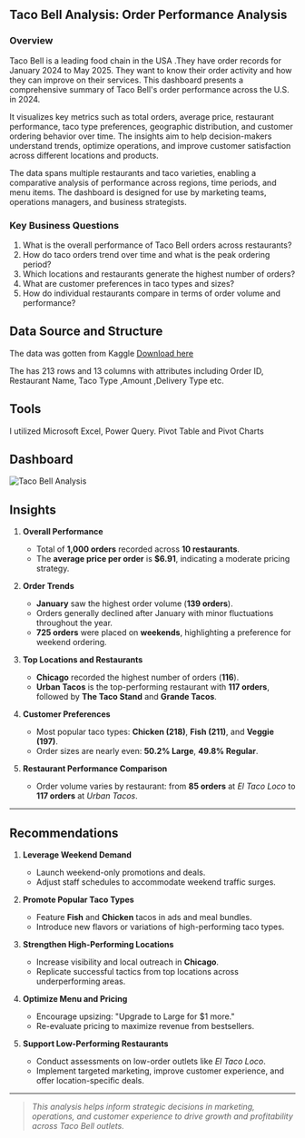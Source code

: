 ## Taco Bell Analysis: Order Performance Analysis 

### Overview
Taco Bell is a leading food chain in the USA .They have order records for January 2024 to May 2025.
They want to know their order activity and how they can improve on their services. 
This dashboard presents a comprehensive summary of Taco Bell's order performance across the U.S. in 2024.

It visualizes key metrics such as total orders, average price, restaurant performance, taco type preferences, geographic distribution, and customer ordering behavior over time.
The insights aim to help decision-makers understand trends, optimize operations, and improve customer satisfaction across different locations and products.

The data spans multiple restaurants and taco varieties, enabling a comparative analysis of performance across regions, time periods, and menu items. The dashboard is designed for use by marketing teams, operations managers, and business strategists.


### Key Business Questions

1. What is the overall performance of Taco Bell orders across restaurants?
2. How do taco orders trend over time and what is the peak ordering period?  
3. Which locations and restaurants generate the highest number of orders?
4. What are customer preferences in taco types and sizes?
5. How do individual restaurants compare in terms of order volume and performance?

  ## Data Source and Structure
  The data was gotten from Kaggle [Download here](https://www.kaggle.com/datasets/atharvasoundankar/taco-sales-dataset-20242025)
  
  The has 213 rows and 13 columns with attributes including Order ID,	Restaurant Name,	Taco Type	,Amount	,Delivery Type etc.

  ## Tools
  I utilized Microsoft Excel, Power Query. Pivot Table and Pivot Charts 


## Dashboard
![Taco Bell Analysis](https://github.com/user-attachments/assets/a1a0c880-dee8-4938-8b28-69a9962c26ea)

##  Insights

1. **Overall Performance**
   - Total of **1,000 orders** recorded across **10 restaurants**.
   - The **average price per order** is **$6.91**, indicating a moderate pricing strategy.

2. **Order Trends**
   - **January** saw the highest order volume (**139 orders**).
   - Orders generally declined after January with minor fluctuations throughout the year.
   - **725 orders** were placed on **weekends**, highlighting a preference for weekend ordering.

3. **Top Locations and Restaurants**
   - **Chicago** recorded the highest number of orders (**116**).
   - **Urban Tacos** is the top-performing restaurant with **117 orders**, followed by **The Taco Stand** and **Grande Tacos**.

4. **Customer Preferences**
   - Most popular taco types: **Chicken (218)**, **Fish (211)**, and **Veggie (197)**.
   - Order sizes are nearly even: **50.2% Large**, **49.8% Regular**.

5. **Restaurant Performance Comparison**
   - Order volume varies by restaurant: from **85 orders** at *El Taco Loco* to **117 orders** at *Urban Tacos*.

---

##  Recommendations

1. **Leverage Weekend Demand**
   - Launch weekend-only promotions and deals.
   - Adjust staff schedules to accommodate weekend traffic surges.

2. **Promote Popular Taco Types**
   - Feature **Fish** and **Chicken** tacos in ads and meal bundles.
   - Introduce new flavors or variations of high-performing taco types.

3. **Strengthen High-Performing Locations**
   - Increase visibility and local outreach in **Chicago**.
   - Replicate successful tactics from top locations across underperforming areas.

4. **Optimize Menu and Pricing**
   - Encourage upsizing: "Upgrade to Large for $1 more."
   - Re-evaluate pricing to maximize revenue from bestsellers.

5. **Support Low-Performing Restaurants**
   - Conduct assessments on low-order outlets like *El Taco Loco*.
   - Implement targeted marketing, improve customer experience, and offer location-specific deals.

---

> _This analysis helps inform strategic decisions in marketing, operations, and customer experience to drive growth and profitability across Taco Bell outlets._


